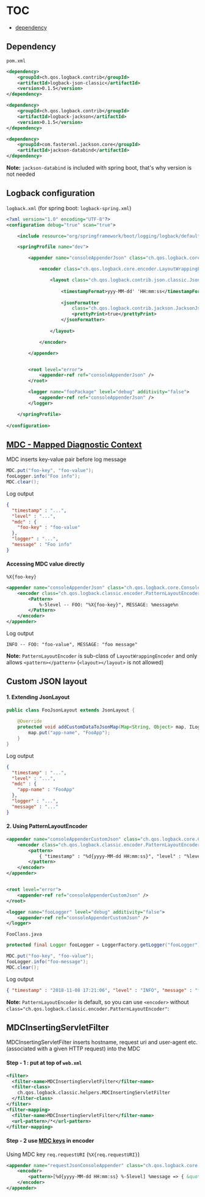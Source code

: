 # TOC
* [dependency](#)

## Dependency
`pom.xml`
```xml
<dependency>
	<groupId>ch.qos.logback.contrib</groupId>
	<artifactId>logback-json-classic</artifactId>
	<version>0.1.5</version>
</dependency>

<dependency>
	<groupId>ch.qos.logback.contrib</groupId>
	<artifactId>logback-jackson</artifactId>
	<version>0.1.5</version>
</dependency>

<dependency>
	<groupId>com.fasterxml.jackson.core</groupId>
	<artifactId>jackson-databind</artifactId>
</dependency>
```

**Note:** `jackson-databind` is included with spring boot, that's why version is not needed

## Logback configuration
`logback.xml` (for spring boot: `logback-spring.xml`)
```xml
<?xml version="1.0" encoding="UTF-8"?>
<configuration debug="true" scan="true">

	<include resource="org/springframework/boot/logging/logback/defaults.xml" />

	<springProfile name="dev">

		<appender name="consoleAppenderJson" class="ch.qos.logback.core.ConsoleAppender">

			<encoder class="ch.qos.logback.core.encoder.LayoutWrappingEncoder">

				<layout class="ch.qos.logback.contrib.json.classic.JsonLayout">
				
					<timestampFormat>yyy-MM-dd' 'HH:mm:ss</timestampFormat>
					
					<jsonFormatter
						class="ch.qos.logback.contrib.jackson.JacksonJsonFormatter">
						<prettyPrint>true</prettyPrint>
					</jsonFormatter>
					
				</layout>

			</encoder>

		</appender>


		<root level="error">
			<appender-ref ref="consoleAppenderJson" />
		</root>

		<logger name="fooPackage" level="debug" additivity="false">
			<appender-ref ref="consoleAppenderJson" />
		</logger>

	</springProfile>
	
</configuration>
```

## [MDC - Mapped Diagnostic Context](https://logback.qos.ch/manual/mdc.html)
MDC inserts key-value pair before log message
```java
MDC.put("foo-key", "foo-value");
fooLogger.info("Foo info");
MDC.clear();
```

Log output
```json
{
  "timestamp" : "...",
  "level" : "...",
  "mdc" : {
    "foo-key" : "foo-value"
  },
  "logger" : "...",
  "message" : "Foo info"
}
```

#### Accessing MDC value directly
`%X{foo-key}`
```xml
<appender name="consoleAppenderJson" class="ch.qos.logback.core.ConsoleAppender">
	<encoder class="ch.qos.logback.classic.encoder.PatternLayoutEncoder">
		<Pattern>
			%-5level -- FOO: "%X{foo-key}", MESSAGE: %message%n
		</Pattern>
	</encoder>       
</appender>  
```

Log output
```
INFO -- FOO: "foo-value", MESSAGE: "foo message"
```


**Note:** `PatternLayoutEncoder` is sub-class of `LayoutWrappingEncoder` and only allows `<pattern></pattern>` (`<layout></layout>` is not allowed)


## Custom JSON layout
#### 1. Extending JsonLayout
```java
public class FooJsonLayout extends JsonLayout {
	
	@Override
	protected void addCustomDataToJsonMap(Map<String, Object> map, ILoggingEvent event){
		map.put("app-name", "FooApp");
	}
}
```

Log output
```json
{
  "timestamp" : "...",
  "level" : "...",
  "mdc" : {
    "app-name" : "FooApp"
  },
  "logger" : "...",
  "message" : "..."
}
```

#### 2. Using PatternLayoutEncoder
```xml
<appender name="consoleAppenderCustomJson" class="ch.qos.logback.core.ConsoleAppender">
	<encoder class="ch.qos.logback.classic.encoder.PatternLayoutEncoder">
		<pattern>
			{ "timestamp" : "%d{yyyy-MM-dd HH:mm:ss}", "level" : "%level", "message" : "%message", "foo": "%X{foo-key}" }%n
		</pattern>
	</encoder>
</appender>


<root level="error">
	<appender-ref ref="consoleAppenderCustomJson" />
</root>

<logger name="fooLogger" level="debug" additivity="false">
	<appender-ref ref="consoleAppenderCustomJson" />
</logger>
```

`FooClass.java`
```java
protected final Logger fooLogger = LoggerFactory.getLogger("fooLogger");

MDC.put("foo-key", "foo-value");
fooLogger.info("foo-message");
MDC.clear();
```

Log output
```json
{ "timestamp" : "2018-11-08 17:21:06", "level" : "INFO", "message" : "foo-message", "foo": "foo-value"} }
```

**Note:** `PatternLayoutEncoder` is default, so you can use `<encoder>` without `class="ch.qos.logback.classic.encoder.PatternLayoutEncoder"`:

## MDCInsertingServletFilter
MDCInsertingServletFilter inserts hostname, request uri and user-agent etc. (associated with a given HTTP request) into the MDC

#### Step - 1 : put at top of `web.xml`
```xml
<filter>
  <filter-name>MDCInsertingServletFilter</filter-name>
  <filter-class>
    ch.qos.logback.classic.helpers.MDCInsertingServletFilter
  </filter-class>
</filter>
<filter-mapping>
  <filter-name>MDCInsertingServletFilter</filter-name>
  <url-pattern>/*</url-pattern>
</filter-mapping> 
```

#### Step - 2 use [MDC keys](https://logback.qos.ch/manual/mdc.html#mis) in encoder
Using MDC key `req.requestURI` (`%X{req.requestURI}`)
```xml
<appender name="requestJsonConsoleAppender" class="ch.qos.logback.core.ConsoleAppender">
	<encoder>
		<pattern>[%d{yyyy-MM-dd HH:mm:ss} %-5level] %message => { &quot;Uri&quot;: &quot;%X{req.requestURI}&quot;, RequestBody: %X{RequestBody} }%n</pattern>
	</encoder>
</appender>
```





